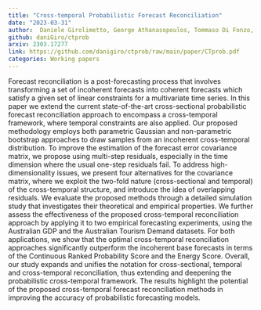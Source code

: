 ```yaml
---
title: "Cross-temporal Probabilistic Forecast Reconciliation"
date: "2023-03-31"
author:  Daniele Girolimetto, George Athanasopoulos, Tommaso Di Fonzo, Rob J Hyndman
github: daniGiro/ctprob
arxiv: 2303.17277
link: https://github.com/danigiro/ctprob/raw/main/paper/CTprob.pdf
categories: Working papers
---
```


Forecast reconciliation is a post-forecasting process that involves transforming a set of incoherent forecasts into coherent forecasts which satisfy a given set of linear constraints for a multivariate time series. In this paper we extend the current state-of-the-art cross-sectional probabilistic forecast reconciliation approach to encompass a cross-temporal framework, where temporal constraints are also applied. Our proposed methodology employs both parametric Gaussian and non-parametric bootstrap approaches to draw samples from an incoherent cross-temporal distribution.
To improve the estimation of the forecast error covariance matrix, we propose using multi-step residuals, especially in the time dimension where the usual one-step residuals fail.
To address high-dimensionality issues, we present four alternatives for the covariance matrix, where we exploit the two-fold nature (cross-sectional and temporal) of the cross-temporal structure, and introduce the idea of overlapping residuals. We evaluate the proposed methods through a detailed simulation study that investigates their theoretical and empirical properties. We further assess the effectiveness of the proposed cross-temporal reconciliation approach by applying it to two empirical forecasting experiments, using the Australian GDP and the Australian Tourism Demand datasets. For both applications, we show that the optimal cross-temporal reconciliation approaches significantly outperform the incoherent base forecasts in terms of the Continuous Ranked Probability Score and the Energy Score. Overall, our study expands and unifies the notation for cross-sectional, temporal and cross-temporal reconciliation, thus extending and deepening the probabilistic cross-temporal framework. The results highlight the potential of the proposed cross-temporal forecast reconciliation methods in improving the accuracy of probabilistic forecasting models.
